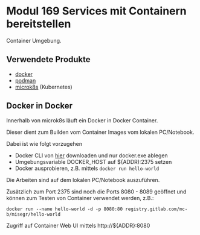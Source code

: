 Modul 169 Services mit Containern bereitstellen
==================================

Container Umgebung.

Verwendete Produkte
-------------------
* [docker](https://www.docker.com/)
* [podman](https://podman.io/)
* [microk8s](https://microk8s.io/) (Kubernetes)

Docker in Docker
----------------

Innerhalb von microk8s läuft ein Docker in Docker Container.

Dieser dient zum Builden vom Container Images vom lokalen PC/Notebook.

Dabei ist wie folgt vorzugehen
* Docker CLI von [hier](https://download.docker.com/win/static/stable/x86_64/) downloaden und nur docker.exe ablegen
* Umgebungsvariable DOCKER_HOST auf ${ADDR):2375 setzen
* Docker ausprobieren, z.B. mittels `docker run hello-world`

Die Arbeiten sind auf dem lokalen PC/Notebook auszuführen.

Zusätzlich zum Port 2375 sind noch die Ports 8080 - 8089 geöffnet und können zum Testen von Container verwendet werden, z.B.:

	docker run --name hello-world -d -p 8080:80 registry.gitlab.com/mc-b/misegr/hello-world
	
Zugriff auf Container Web UI mittels http://${ADDR}:8080